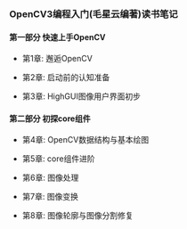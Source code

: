 ### OpenCV3编程入门(毛星云编著)读书笔记

#### 第一部分 快速上手OpenCV

- 第1章: 邂逅OpenCV

- 第2章: 启动前的认知准备

- 第3章: HighGUI图像用户界面初步

#### 第二部分 初探core组件

- 第4章: OpenCV数据结构与基本绘图

- 第5章: core组件进阶

- 第6章: 图像处理

- 第7章: 图像变换

- 第8章: 图像轮廓与图像分割修复
